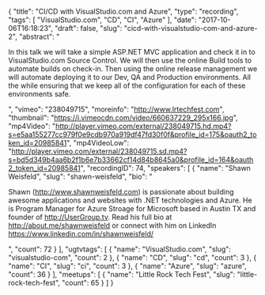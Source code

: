 {
  "title": "CI/CD with VisualStudio.com and Azure",
  "type": "recording",
  "tags": [
    "VisualStudio.com",
    "CD",
    "CI",
    "Azure"
  ],
  "date": "2017-10-06T16:18:23",
  "draft": false,
  "slug": "cicd-with-visualstudio-com-and-azure-2",
  "abstract": "<p>In this talk we will take a simple ASP.NET MVC application and check it in to VisualStudio.com Source Control. We will then use the online Build tools to automate builds on check-in. Then using the online release management we will automate deploying it to our Dev, QA and Production environments. All the while ensuring that we keep all of the configuration for each of these environments safe. </p>",
  "vimeo": "238049715",
  "moreinfo": "http://www.lrtechfest.com",
  "thumbnail": "https://i.vimeocdn.com/video/660637229_295x166.jpg",
  "mp4Video": "http://player.vimeo.com/external/238049715.hd.mp4?s=e5aa155277cc979f0e9cdb970a919df47fd30f0f&profile_id=175&oauth2_token_id=20985841",
  "mp4VideoLow": "http://player.vimeo.com/external/238049715.sd.mp4?s=bd5d349b4aa6b2f1b6e7b33662cf14d84b8645a0&profile_id=164&oauth2_token_id=20985841",
  "recordingID": 74,
  "speakers": [
    {
      "name": "Shawn Weisfeld",
      "slug": "shawn-weisfeld",
      "bio": "<p>Shawn (http://www.shawnweisfeld.com) is passionate about building awesome applications and websites with .NET technologies and Azure. He is Program Manager for Azure Stroage for Microsoft based in Austin TX and founder of http://UserGroup.tv. Read his full bio at http://about.me/shawnweisfeld or connect with him on LinkedIn https://www.linkedin.com/in/shawnweisfeld/</p>",
      "count": 72
    }
  ],
  "ugtvtags": [
    {
      "name": "VisualStudio.com",
      "slug": "visualstudio-com",
      "count": 2
    },
    {
      "name": "CD",
      "slug": "cd",
      "count": 3
    },
    {
      "name": "CI",
      "slug": "ci",
      "count": 3
    },
    {
      "name": "Azure",
      "slug": "azure",
      "count": 36
    }
  ],
  "meetups": [
    {
      "name": "Little Rock Tech Fest",
      "slug": "little-rock-tech-fest",
      "count": 65
    }
  ]
}